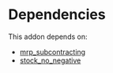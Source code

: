 # Dependencies

This addon depends on:

- [mrp_subcontracting](https://github.com/bringout/oca-ocb-mrp/tree/2829be3138755add397c1199488f39925393daaf/odoo-bringout-oca-ocb-mrp_subcontracting)
- [stock_no_negative](https://github.com/bringout/oca-workflow-process)
